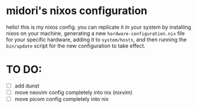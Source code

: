# midori's nixos configuration

hello! this is my nixos config. you can replicate it in your system by installing nixos on your machine, generating a new `hardware-configuration.nix` file for your specific hardware, adding it to `system/hosts`, and then running the `bin/update` script for the new configuration to take effect.

# TO DO:

- [ ] add dunst
- [ ] move neovim config completely into nix (nixvim)
- [ ] move picom config completely into nix
